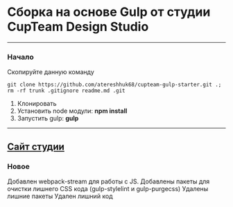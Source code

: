# Сборка на основе Gulp от студии CupTeam Design Studio
---
### Начало
Скопируйте данную команду
```
git clone https://github.com/atereshhuk68/cupteam-gulp-starter.git .; rm -rf trunk .gitignore readme.md .git
```
1. Клонировать
2. Установить node модули: **npm install**
3. Запустить gulp: **gulp**
---
[Сайт студии](https://cupteam.space)
---
### Новое
Добавлен webpack-stream для работы с JS.
Добавлены пакеты для очистки лишнего CSS кода (gulp-stylelint и gulp-purgecss)
Удалены лишние пакеты
Удален лишний код